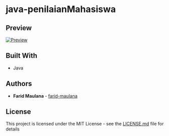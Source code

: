 # java-penilaianMahasiswa

## Preview
[![Preview](https://farid-maulana.github.io/java-penilaianMahasiswa/blob/main/img/preview.png)](https://farid-maulana.github.io/java-penilaianMahasiswa/blob/main/img/preview.png)

## Built With

* Java

## Authors

* **Farid Maulana** - [farid-maulana](https://github.com/farid-maulana)

## License

This project is licensed under the MIT License - see the [LICENSE.md](LICENSE.md) file for details